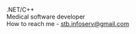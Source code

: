 .NET/C++<br>
Medical software developer<br>
How to reach me - stb.infoserv@gmail.com

<!---
Chocobo1983/Chocobo1983 is a ✨ special ✨ repository because its `README.md` (this file) appears on your GitHub profile.
You can click the Preview link to take a look at your changes.
--->
